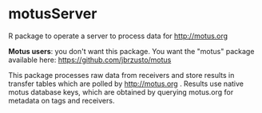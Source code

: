 # motusServer

R package to operate a server to process data for http://motus.org

**Motus users**: you don't want this package.  You want
the "motus" package available here:  https://github.com/jbrzusto/motus

This package processes raw data from receivers and store results in
transfer tables which are polled by http://motus.org . Results use
native motus database keys, which are obtained by querying motus.org
for metadata on tags and receivers.
